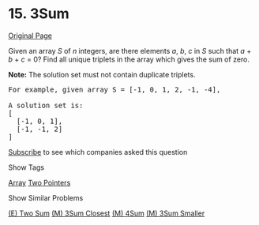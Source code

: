# 15. 3Sum

[Original Page](https://leetcode.com/problems/3sum/)

Given an array _S_ of _n_ integers, are there elements _a_, _b_, _c_ in _S_ such that _a_ + _b_ + _c_ = 0? Find all unique triplets in the array which gives the sum of zero.

**Note:** The solution set must not contain duplicate triplets.

<pre>For example, given array S = [-1, 0, 1, 2, -1, -4],

A solution set is:
[
  [-1, 0, 1],
  [-1, -1, 2]
]
</pre>

<div>

[Subscribe](/subscribe/) to see which companies asked this question

</div>

<div>

<div id="tags" class="btn btn-xs btn-warning">Show Tags</div>

<span class="hidebutton">[Array](/tag/array/) [Two Pointers](/tag/two-pointers/)</span></div>

<div>

<div id="similar" class="btn btn-xs btn-warning">Show Similar Problems</div>

<span class="hidebutton">[(E) Two Sum](/problems/two-sum/) [(M) 3Sum Closest](/problems/3sum-closest/) [(M) 4Sum](/problems/4sum/) [(M) 3Sum Smaller](/problems/3sum-smaller/)</span></div>